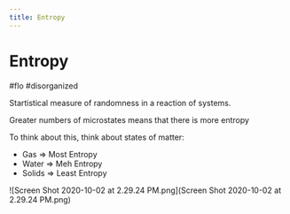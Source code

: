 ```yaml
---
title: Entropy
---
```


# Entropy

#flo #disorganized 	

Startistical measure of randomness in a reaction of systems. 

Greater numbers of microstates means that there is more entropy

To think about this, think about states of matter:

- Gas => Most Entropy
- Water => Meh Entropy
- Solids => Least Entropy

![Screen Shot 2020-10-02 at 2.29.24 PM.png](Screen Shot 2020-10-02 at 2.29.24 PM.png)

